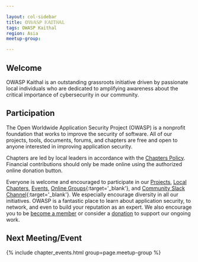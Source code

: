 ```yaml
---

layout: col-sidebar
title: 𝕆𝕎𝔸𝕊ℙ 𝕂𝔸𝕀𝕋ℍ𝔸𝕃
tags: OWASP Kaithal
region: Asia
meetup-group:

---
```

## Welcome
OWASP Kaithal is an outstanding grassroots initiative driven by passionate local individuals who are dedicated to amplifying awareness about the critical importance of cybersecurity in our community.
## Participation
The Open Worldwide Application Security Project (OWASP) is a nonprofit foundation that works to improve the security of software. All of our projects, tools, documents, forums, and chapters are free and open to anyone interested in improving application security. 

Chapters are led by local leaders in accordance with the [Chapters Policy](/www-policy/operational/chapters). Financial contributions should only be made online using the authorized online donation button. 

Everyone is welcome and encouraged to participate in our [Projects](/projects/), [Local Chapters](/chapters/), [Events](/events/), [Online Groups](https://groups.google.com/a/owasp.com/){:target='_blank'}, and [Community Slack Channel](https://owasp.slack.com/){:target='_blank'}. We especially encourage diversity in all our initiatives. OWASP is a fantastic place to learn about application security, to network, and even to build your reputation as an expert. We also encourage you to be [become a member](/membership/) or consider a [donation](/donate/) to support our ongoing work.

Next Meeting/Event 
---------------------
{% include chapter_events.html group=page.meetup-group %}


